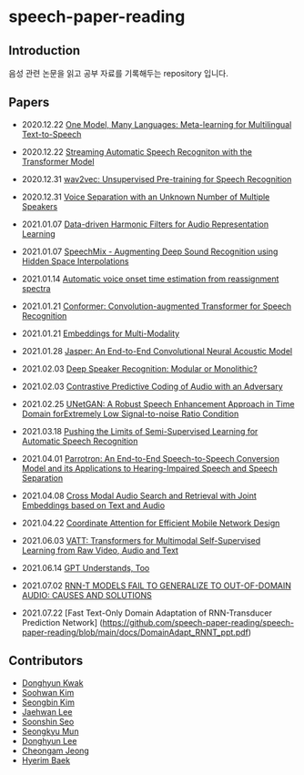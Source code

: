 # speech-paper-reading
  
## Introduction
  
음성 관련 논문을 읽고 공부 자료를 기록해두는 repository 입니다.  
  
## Papers  
  
- 2020.12.22 [One Model, Many Languages: Meta-learning for Multilingual Text-to-Speech](https://github.com/speech-paper-reading/speech-paper-reading/blob/main/notes/One-model-many-languages.md)
- 2020.12.22 [Streaming Automatic Speech Recogniton with the Transformer Model](https://github.com/speech-paper-reading/speech-paper-reading/blob/main/notes/streaming-automatic-speech-recognition-with-the-transformer-model.md)

- 2020.12.31 [wav2vec: Unsupervised Pre-training for Speech Recognition](https://github.com/speech-paper-reading/speech-paper-reading/blob/main/notes/wav2vec-unsupervised-pre-training-for-speech-recognition.md)

- 2020.12.31 [Voice Separation with an Unknown Number of Multiple Speakers](https://github.com/facebookresearch/svoice?fbclid=IwAR3pcpgyTdQPfa6pR6Ox7ge7fS00R0ApY5MrHdXtoB7nY17aNiIFfgRzHPs)

- 2021.01.07 [Data-driven Harmonic Filters for Audio Representation Learning](https://github.com/speech-paper-reading/speech-paper-reading/blob/main/notes/harmonic-cnn.md)

- 2021.01.07 [SpeechMix - Augmenting Deep Sound Recognition using Hidden Space Interpolations](https://github.com/speech-paper-reading/speech-paper-reading/blob/main/docs/speechmix_study_ppt.pdf)

- 2021.01.14 [Automatic voice onset time estimation from reassignment spectra](https://github.com/speech-paper-reading/speech-paper-reading/blob/main/docs/Auto_VOT_reassignment_spectra_CheonkamJeong.pdf)
  
- 2021.01.21 [Conformer: Convolution-augmented Transformer for Speech Recognition](https://github.com/speech-paper-reading/speech-paper-reading/blob/main/notes/conformer.md)

- 2021.01.21 [Embeddings for Multi-Modality](https://github.com/speech-paper-reading/speech-paper-reading/blob/main/docs/Embedding_skmun.pdf)

- 2021.01.28 [Jasper: An End-to-End Convolutional Neural Acoustic Model](https://github.com/speech-paper-reading/speech-paper-reading/blob/main/docs/JASPER.pdf)

- 2021.02.03 [Deep Speaker Recognition: Modular or Monolithic?](https://github.com/speech-paper-reading/speech-paper-reading/blob/main/notes/SR_Modular.md)
  
- 2021.02.03 [Contrastive Predictive Coding of Audio with an Adversary](https://github.com/speech-paper-reading/speech-paper-reading/blob/main/notes/CPC-with-an-adversary.md)

- 2021.02.25 [UNetGAN: A Robust Speech Enhancement Approach in Time Domain forExtremely Low Signal-to-noise Ratio Condition](https://github.com/speech-paper-reading/speech-paper-reading/blob/main/docs/UNetGAN.pdf)
  
- 2021.03.18 [Pushing the Limits of Semi-Supervised Learning for Automatic Speech Recognition](https://github.com/speech-paper-reading/speech-paper-reading/blob/main/notes/push-limits.md)
  
- 2021.04.01 [Parrotron: An End-to-End Speech-to-Speech Conversion Model and its Applications to Hearing-Impaired Speech and Speech Separation](https://github.com/speech-paper-reading/speech-paper-reading/blob/main/docs/parrotron_210401.pdf)

- 2021.04.08 [Cross Modal Audio Search and Retrieval with Joint Embeddings based on Text and Audio](https://github.com/speech-paper-reading/speech-paper-reading/blob/main/docs/cross_modal_audio_search.pdf)

- 2021.04.22 [Coordinate Attention for Efficient Mobile Network Design](https://github.com/speech-paper-reading/speech-paper-reading/blob/main/docs/coordinate_attention.pdf)

- 2021.06.03 [VATT: Transformers for Multimodal Self-Supervised Learning from Raw Video, Audio and Text](https://github.com/speech-paper-reading/speech-paper-reading/blob/main/docs/VATT.pdf)

- 2021.06.14 [GPT Understands, Too](https://github.com/speech-paper-reading/speech-paper-reading/blob/main/notes/p-tuning.md)

- 2021.07.02 [RNN-T MODELS FAIL TO GENERALIZE TO OUT-OF-DOMAIN AUDIO: CAUSES AND SOLUTIONS](https://github.com/speech-paper-reading/speech-paper-reading/blob/main/docs/RNNT-G.pdf)

- 2021.07.22 [Fast Text-Only Domain Adaptation of RNN-Transducer Prediction Network] (https://github.com/speech-paper-reading/speech-paper-reading/blob/main/docs/DomainAdapt_RNNT_ppt.pdf)

## Contributors  
  
- [Donghyun Kwak](https://github.com/imcomking)  
- [Soohwan Kim](https://github.com/sooftware)  
- [Seongbin Kim](https://github.com/zelabean)  
- [Jaehwan Lee](https://github.com/jaehwlee)
- [Soonshin Seo](https://github.com/sunshines14)  
- [Seongkyu Mun](https://github.com/skmun-github)  
- [Donghyun Lee](https://github.com/dhtheuno)  
- [Cheongam Jeong](https://github.com/ninackjeong)  
- [Hyerim Baek](https://github.com/hreeeeMarina)  

